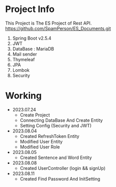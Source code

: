 # Project Info
This Project is The ES Project of Rest API.
<br>https://github.com/SpamPerson/ES_Documents.git

1. Spring Boot v2.5.4
2. JWT
3. DataBase : MariaDB
4. Mail sender
5. Thymeleaf
6. JPA
7. Lombok
8. Security

# Working
+ 2023.07.24
  + Create Project
  + Connecting DataBase And Create Entity
  + Setting Config (Security and JWT)
+ 2023.08.04
  + Created RefreshToken Entity
  + Modified User Entity
  + Modified User Role
+ 2023.08.05
  + Created Sentence and Word Entity
+ 2023.08.08
  + Created UserController (login && signUp)
+ 2023.08.11
  + Created Find Password And InitSetting